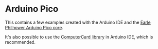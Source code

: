 # Arduino Pico 

This contains a few examples created with the Arduino IDE and the [Earle Philhower Arduino Pico core](https://github.com/earlephilhower/arduino-pico).

It's also possible to use the [ComputerCard library](https://github.com/TomWhitwell/Workshop_Computer/tree/main/Demonstrations%2BHelloWorlds/PicoSDK/ComputerCard) in Arduino IDE, which is recommended.  

